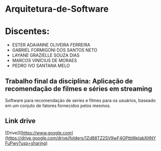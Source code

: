 # Arquitetura-de-Software

# Discentes:
- ESTER ADAIANNE OLIVEIRA FERREIRA
- GABRIEL FORMIGONI DOS SANTOS NETO
- LAYANE GRAZIELLE SOUZA DIAS
- MARCOS VINÍCIUS DE MORAES
- PEDRO IVO SANTANA MELO

## Trabalho final da disciplina: Aplicação de recomendação de filmes e séries em streaming
Software para recomendação de series e filmes para os usuários, baseado em um conjuto de fatores fornecidos pelos mesmos.

## Link drive
[Drive]([https://www.google.com](https://drive.google.com/drive/folders/1Zd88TZ2SV9wF4GPtbWeIabXItNYFuPwv?usp=sharing)


